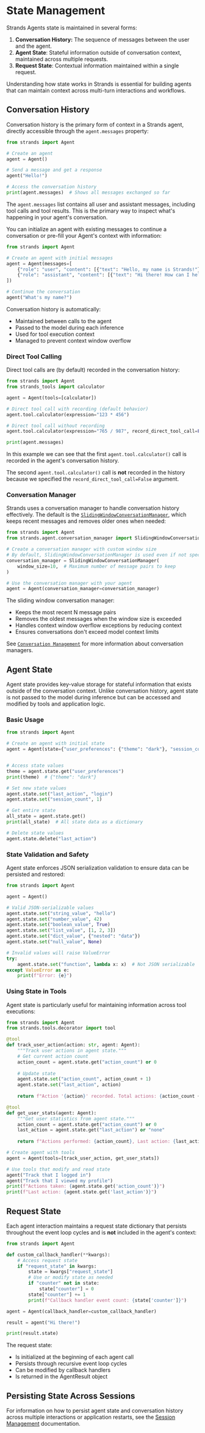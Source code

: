 # State Management

Strands Agents state is maintained in several forms:

1. **Conversation History:** The sequence of messages between the user and the agent.
2. **Agent State**: Stateful information outside of conversation context, maintained across multiple requests.
3. **Request State**: Contextual information maintained within a single request.

Understanding how state works in Strands is essential for building agents that can maintain context across multi-turn interactions and workflows.

## Conversation History

Conversation history is the primary form of context in a Strands agent, directly accessible through the `agent.messages` property:

```python
from strands import Agent

# Create an agent
agent = Agent()

# Send a message and get a response
agent("Hello!")

# Access the conversation history
print(agent.messages)  # Shows all messages exchanged so far
```

The `agent.messages` list contains all user and assistant messages, including tool calls and tool results. This is the primary way to inspect what's happening in your agent's conversation.

You can initialize an agent with existing messages to continue a conversation or pre-fill your Agent's context with information:

```python
from strands import Agent

# Create an agent with initial messages
agent = Agent(messages=[
    {"role": "user", "content": [{"text": "Hello, my name is Strands!"}]},
    {"role": "assistant", "content": [{"text": "Hi there! How can I help you today?"}]}
])

# Continue the conversation
agent("What's my name?")
```

Conversation history is automatically:

- Maintained between calls to the agent
- Passed to the model during each inference
- Used for tool execution context
- Managed to prevent context window overflow

### Direct Tool Calling

Direct tool calls are (by default) recorded in the conversation history:

```python
from strands import Agent
from strands_tools import calculator

agent = Agent(tools=[calculator])

# Direct tool call with recording (default behavior)
agent.tool.calculator(expression="123 * 456")

# Direct tool call without recording
agent.tool.calculator(expression="765 / 987", record_direct_tool_call=False)

print(agent.messages)
```

In this example we can see that the first `agent.tool.calculator()` call is recorded in the agent's conversation history.

The second `agent.tool.calculator()` call is **not** recorded in the history because we specified the `record_direct_tool_call=False` argument.

### Conversation Manager

Strands uses a conversation manager to handle conversation history effectively. The default is the [`SlidingWindowConversationManager`](../../../api-reference/agent.md#strands.agent.conversation_manager.sliding_window_conversation_manager.SlidingWindowConversationManager), which keeps recent messages and removes older ones when needed:

```python
from strands import Agent
from strands.agent.conversation_manager import SlidingWindowConversationManager

# Create a conversation manager with custom window size
# By default, SlidingWindowConversationManager is used even if not specified
conversation_manager = SlidingWindowConversationManager(
    window_size=10,  # Maximum number of message pairs to keep
)

# Use the conversation manager with your agent
agent = Agent(conversation_manager=conversation_manager)
```

The sliding window conversation manager:

- Keeps the most recent N message pairs
- Removes the oldest messages when the window size is exceeded
- Handles context window overflow exceptions by reducing context
- Ensures conversations don't exceed model context limits

See [`Conversation Management`](conversation-management.md) for more information about conversation managers.


## Agent State

Agent state provides key-value storage for stateful information that exists outside of the conversation context. Unlike conversation history, agent state is not passed to the model during inference but can be accessed and modified by tools and application logic.

### Basic Usage

```python
from strands import Agent

# Create an agent with initial state
agent = Agent(state={"user_preferences": {"theme": "dark"}, "session_count": 0})


# Access state values
theme = agent.state.get("user_preferences")
print(theme)  # {"theme": "dark"}

# Set new state values
agent.state.set("last_action", "login")
agent.state.set("session_count", 1)

# Get entire state
all_state = agent.state.get()
print(all_state)  # All state data as a dictionary

# Delete state values
agent.state.delete("last_action")
```

### State Validation and Safety

Agent state enforces JSON serialization validation to ensure data can be persisted and restored:

```python
from strands import Agent

agent = Agent()

# Valid JSON-serializable values
agent.state.set("string_value", "hello")
agent.state.set("number_value", 42)
agent.state.set("boolean_value", True)
agent.state.set("list_value", [1, 2, 3])
agent.state.set("dict_value", {"nested": "data"})
agent.state.set("null_value", None)

# Invalid values will raise ValueError
try:
    agent.state.set("function", lambda x: x)  # Not JSON serializable
except ValueError as e:
    print(f"Error: {e}")
```

### Using State in Tools

Agent state is particularly useful for maintaining information across tool executions:

```python
from strands import Agent
from strands.tools.decorator import tool

@tool
def track_user_action(action: str, agent: Agent):
    """Track user actions in agent state."""
    # Get current action count
    action_count = agent.state.get("action_count") or 0
    
    # Update state
    agent.state.set("action_count", action_count + 1)
    agent.state.set("last_action", action)
    
    return f"Action '{action}' recorded. Total actions: {action_count + 1}"

@tool
def get_user_stats(agent: Agent):
    """Get user statistics from agent state."""
    action_count = agent.state.get("action_count") or 0
    last_action = agent.state.get("last_action") or "none"
    
    return f"Actions performed: {action_count}, Last action: {last_action}"

# Create agent with tools
agent = Agent(tools=[track_user_action, get_user_stats])

# Use tools that modify and read state
agent("Track that I logged in")
agent("Track that I viewed my profile")
print(f"Actions taken: {agent.state.get('action_count')}")
print(f"Last action: {agent.state.get('last_action')}")
```

## Request State

Each agent interaction maintains a request state dictionary that persists throughout the event loop cycles and is **not** included in the agent's context:

```python
from strands import Agent

def custom_callback_handler(**kwargs):
    # Access request state
    if "request_state" in kwargs:
        state = kwargs["request_state"]
        # Use or modify state as needed
        if "counter" not in state:
            state["counter"] = 0
        state["counter"] += 1
        print(f"Callback handler event count: {state['counter']}")

agent = Agent(callback_handler=custom_callback_handler)

result = agent("Hi there!")

print(result.state)
```

The request state:

- Is initialized at the beginning of each agent call
- Persists through recursive event loop cycles
- Can be modified by callback handlers
- Is returned in the AgentResult object

## Persisting State Across Sessions

For information on how to persist agent state and conversation history across multiple interactions or application restarts, see the [Session Management](session-management.md) documentation.
